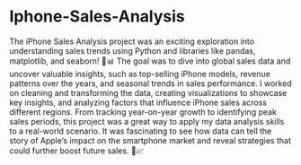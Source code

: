 # Iphone-Sales-Analysis

The iPhone Sales Analysis project was an exciting exploration into understanding sales trends using Python and libraries like pandas, matplotlib, and seaborn! 📱📊 The goal was to dive into global sales data and uncover valuable insights, such as top-selling iPhone models, revenue patterns over the years, and seasonal trends in sales performance. I worked on cleaning and transforming the data, creating visualizations to showcase key insights, and analyzing factors that influence iPhone sales across different regions. From tracking year-on-year growth to identifying peak sales periods, this project was a great way to apply my data analysis skills to a real-world scenario. It was fascinating to see how data can tell the story of Apple’s impact on the smartphone market and reveal strategies that could further boost future sales. 🚀📈
